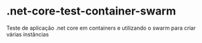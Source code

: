 # .net-core-test-container-swarm
Teste de aplicação .net core em containers e utilizando o swarm para criar várias instâncias
